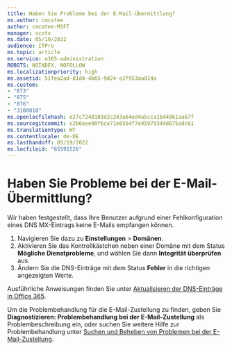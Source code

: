 ```yaml
---
title: Haben Sie Probleme bei der E-Mail-Übermittlung?
ms.author: cmcatee
author: cmcatee-MSFT
manager: scotv
ms.date: 05/19/2022
audience: ITPro
ms.topic: article
ms.service: o365-administration
ROBOTS: NOINDEX, NOFOLLOW
ms.localizationpriority: high
ms.assetid: 51fea2ad-81d4-4b65-9d24-e2f953aa814a
ms.custom:
- "873"
- "875"
- "876"
- "3100010"
ms.openlocfilehash: e27c7248189d2c243a64ed4abcca1b44861aa67f
ms.sourcegitcommit: c2b6eee90fbce71e65b4f7e95979344d875adc61
ms.translationtype: HT
ms.contentlocale: de-DE
ms.lasthandoff: 05/19/2022
ms.locfileid: "65591526"
---
```

# <a name="having-email-delivery-issues"></a>Haben Sie Probleme bei der E-Mail-Übermittlung?

Wir haben festgestellt, dass Ihre Benutzer aufgrund einer Fehlkonfiguration eines DNS MX-Eintrags keine E-Mails empfangen können.

1. Navigieren Sie dazu zu **Einstellungen** > **Domänen**.
1. Aktivieren Sie das Kontrollkästchen neben einer Domäne mit dem Status **Mögliche Dienstprobleme**, und wählen Sie dann **Integrität überprüfen** aus.
1. Ändern Sie die DNS-Einträge mit dem Status **Fehler** in die richtigen angezeigten Werte.

Ausführliche Anweisungen finden Sie unter [Aktualisieren der DNS-Einträge in Office 365](https://docs.microsoft.com/microsoft-365/admin/get-help-with-domains/create-dns-records-at-any-dns-hosting-provider#step-2-add-dns-records-to-connect-microsoft-services).

Um die Problembehandlung für die E-Mail-Zustellung zu finden, geben Sie **Diagnostizieren: Problembehandlung bei der E-Mail-Zustellung** als Problembeschreibung ein, oder suchen Sie weitere Hilfe zur Problembehandlung unter [Suchen und Beheben von Problemen bei der E-Mail-Zustellung](https://docs.microsoft.com/exchange/troubleshoot/email-delivery/email-delivery-issues).